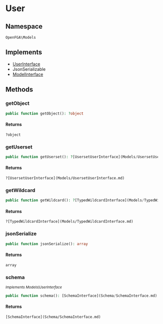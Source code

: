 # User


## Namespace
`OpenFGA\Models`

## Implements
* [UserInterface](Models/UserInterface.md)
* JsonSerializable
* [ModelInterface](Models/ModelInterface.md)



## Methods
### getObject


```php
public function getObject(): ?object
```



#### Returns
`?object`

### getUserset


```php
public function getUserset(): ?[UsersetUserInterface](Models/UsersetUserInterface.md)
```



#### Returns
`?[UsersetUserInterface](Models/UsersetUserInterface.md)`

### getWildcard


```php
public function getWildcard(): ?[TypedWildcardInterface](Models/TypedWildcardInterface.md)
```



#### Returns
`?[TypedWildcardInterface](Models/TypedWildcardInterface.md)`

### jsonSerialize


```php
public function jsonSerialize(): array
```



#### Returns
`array`

### schema

*<small>Implements Models\UserInterface</small>*  

```php
public function schema(): [SchemaInterface](Schema/SchemaInterface.md)
```



#### Returns
`[SchemaInterface](Schema/SchemaInterface.md)`


